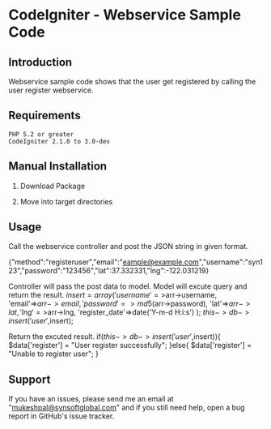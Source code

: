 CodeIgniter - Webservice Sample Code
=====================================

Introduction 
-------------------------------------------------------------
Webservice sample code shows that the user get registered by calling the user register webservice.

Requirements
-------------------------------------------------------------
    PHP 5.2 or greater
    CodeIgniter 2.1.0 to 3.0-dev	
	
Manual Installation
-------------------------------------------------------------

1) Download Package
   
2) Move into target directories

Usage
-------------------------------------------------------------
Call the webservice controller and post the JSON string in given format.

{"method":"registeruser","email":"eample@example.com","username":"syn123","password":"123456","lat":37.332331,"lng":-122.031219}


Controller will pass the post data to model. Model will excute query and return the result.
$insert = array(
				'username'=>$arr->username,	
				'email'=>$arr->email,
				'password'=>md5($arr->password),
				'lat'=>$arr->lat,
				'lng'=>$arr->lng,
				'register_date'=>date('Y-m-d H:i:s')
			);
$this->db->insert('user',$insert);


Return the excuted result.
if($this->db->insert('user',$insert)){	
	$data['register'] = "User register successfully";
}else{
	$data['register'] = "Unable to register user";
}

Support
-------------------------------------------------------------

If you have an issues, please send me an email at "mukeshpal@synsoftglobal.com" and if you still need help, open a bug report in GitHub's issue tracker.
